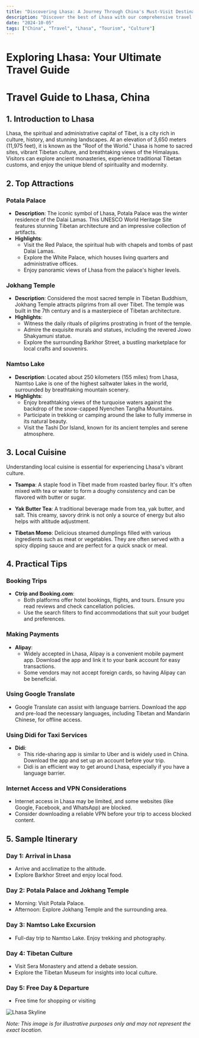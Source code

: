 ```yaml
---
title: "Discovering Lhasa: A Journey Through China's Must-Visit Destination"
description: "Discover the best of Lhasa with our comprehensive travel guide. Explore top attractions, savor local cuisine, and get insider tips for an unforgettable Chinese adventure."
date: "2024-10-05"
tags: ["China", "Travel", "Lhasa", "Tourism", "Culture"]
---
```


# Exploring Lhasa: Your Ultimate Travel Guide

# Travel Guide to Lhasa, China

## 1. Introduction to Lhasa
Lhasa, the spiritual and administrative capital of Tibet, is a city rich in culture, history, and stunning landscapes. At an elevation of 3,650 meters (11,975 feet), it is known as the "Roof of the World." Lhasa is home to sacred sites, vibrant Tibetan culture, and breathtaking views of the Himalayas. Visitors can explore ancient monasteries, experience traditional Tibetan customs, and enjoy the unique blend of spirituality and modernity.

## 2. Top Attractions

### Potala Palace
- **Description**: The iconic symbol of Lhasa, Potala Palace was the winter residence of the Dalai Lamas. This UNESCO World Heritage Site features stunning Tibetan architecture and an impressive collection of artifacts.
- **Highlights**:
  - Visit the Red Palace, the spiritual hub with chapels and tombs of past Dalai Lamas.
  - Explore the White Palace, which houses living quarters and administrative offices.
  - Enjoy panoramic views of Lhasa from the palace's higher levels.

### Jokhang Temple
- **Description**: Considered the most sacred temple in Tibetan Buddhism, Jokhang Temple attracts pilgrims from all over Tibet. The temple was built in the 7th century and is a masterpiece of Tibetan architecture.
- **Highlights**:
  - Witness the daily rituals of pilgrims prostrating in front of the temple.
  - Admire the exquisite murals and statues, including the revered Jowo Shakyamuni statue.
  - Explore the surrounding Barkhor Street, a bustling marketplace for local crafts and souvenirs.

### Namtso Lake
- **Description**: Located about 250 kilometers (155 miles) from Lhasa, Namtso Lake is one of the highest saltwater lakes in the world, surrounded by breathtaking mountain scenery.
- **Highlights**:
  - Enjoy breathtaking views of the turquoise waters against the backdrop of the snow-capped Nyenchen Tanglha Mountains.
  - Participate in trekking or camping around the lake to fully immerse in its natural beauty.
  - Visit the Tashi Dor Island, known for its ancient temples and serene atmosphere.

## 3. Local Cuisine
Understanding local cuisine is essential for experiencing Lhasa's vibrant culture.

- **Tsampa**: A staple food in Tibet made from roasted barley flour. It's often mixed with tea or water to form a doughy consistency and can be flavored with butter or sugar.
  
- **Yak Butter Tea**: A traditional beverage made from tea, yak butter, and salt. This creamy, savory drink is not only a source of energy but also helps with altitude adjustment.

- **Tibetan Momo**: Delicious steamed dumplings filled with various ingredients such as meat or vegetables. They are often served with a spicy dipping sauce and are perfect for a quick snack or meal.

## 4. Practical Tips

### Booking Trips
- **Ctrip and Booking.com**: 
  - Both platforms offer hotel bookings, flights, and tours. Ensure you read reviews and check cancellation policies.
  - Use the search filters to find accommodations that suit your budget and preferences.

### Making Payments
- **Alipay**: 
  - Widely accepted in Lhasa, Alipay is a convenient mobile payment app. Download the app and link it to your bank account for easy transactions.
  - Some vendors may not accept foreign cards, so having Alipay can be beneficial.

### Using Google Translate
- Google Translate can assist with language barriers. Download the app and pre-load the necessary languages, including Tibetan and Mandarin Chinese, for offline access.

### Using Didi for Taxi Services
- **Didi**: 
  - This ride-sharing app is similar to Uber and is widely used in China. Download the app and set up an account before your trip.
  - Didi is an efficient way to get around Lhasa, especially if you have a language barrier.

### Internet Access and VPN Considerations
- Internet access in Lhasa may be limited, and some websites (like Google, Facebook, and WhatsApp) are blocked. 
- Consider downloading a reliable VPN before your trip to access blocked content.

## 5. Sample Itinerary

### Day 1: Arrival in Lhasa
- Arrive and acclimatize to the altitude.
- Explore Barkhor Street and enjoy local food.

### Day 2: Potala Palace and Jokhang Temple
- Morning: Visit Potala Palace.
- Afternoon: Explore Jokhang Temple and the surrounding area.

### Day 3: Namtso Lake Excursion
- Full-day trip to Namtso Lake. Enjoy trekking and photography.

### Day 4: Tibetan Culture
- Visit Sera Monastery and attend a debate session.
- Explore the Tibetan Museum for insights into local culture.

### Day 5: Free Day & Departure
- Free time for shopping or visiting

<img src="https://source.unsplash.com/1600x900/?Lhasa,cityscape" alt="Lhasa Skyline" loading="lazy">

*Note: This image is for illustrative purposes only and may not represent the exact location.*


